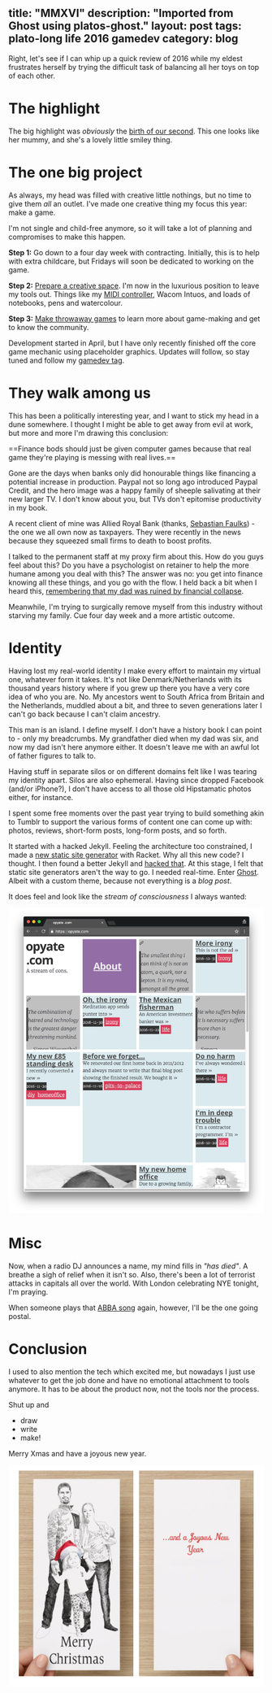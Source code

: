 title: "MMXVI"
description: "Imported from Ghost using platos-ghost."
layout: post
tags: plato-long life 2016 gamedev
category: blog
---

Right, let's see if I can whip up a quick review of 2016 while my eldest frustrates herself by trying the difficult task of balancing all her toys on top of each other.

# The highlight

The big highlight was *obviously* the [birth of our second](/2016/10/27/its-another-girl/). This one looks like her mummy, and she's a lovely little smiley thing.

# The one big project

As always, my head was filled with creative little nothings, but no time to give them *all* an outlet. I've made one creative thing my focus this year: make a game.

I'm not single and child-free anymore, so it will take a lot of planning and compromises to make this happen.

**Step 1:** Go down to a four day week with contracting. Initially, this is to help with extra childcare, but Fridays will soon be dedicated to working on the game.

**Step 2:** [Prepare a creative space](/2016/10/17/my-new-home-office/). I'm now in the luxurious position to leave my tools out. Things like my [MIDI controller](http://www.akaipro.com/product/mpk-mini-mkii), Wacom Intuos, and loads of notebooks, pens and watercolour.

**Step 3:** [Make throwaway games](/2016/07/26/mini-ludum-dare-69/) to learn more about game-making and get to know the community.

Development started in April, but I have only recently finished off the core game mechanic using placeholder graphics. Updates will follow, so stay tuned and follow my [gamedev tag](/tag/gamedev/).

# They walk among us

This has been a politically interesting year, and I want to stick my head in a dune somewhere. I thought I might be able to get away from evil at work, but more and more I'm drawing this conclusion:

==Finance bods should just be given computer games because that real game they're playing is messing with real lives.==

Gone are the days when banks only did honourable things like financing a potential increase in production. Paypal not so long ago introduced Paypal Credit, and the hero image was a happy family of sheeple salivating at their new larger TV. I don't know about you, but TVs don't epitomise productivity in my book.

A recent client of mine was Allied Royal Bank (thanks, [Sebastian Faulks](https://en.wikipedia.org/wiki/A_Week_in_December)) - the one we all own now as taxpayers. They were recently in the news because they squeezed small firms to death to boost profits.

I talked to the permanent staff at my proxy firm about this. How do you guys feel about this? Do you have a psychologist on retainer to help the more humane among you deal with this? The answer was no: you get into finance knowing all these things, and you go with the flow. I held back a bit when I heard this, [remembering that my dad was ruined by financial collapse](/2014/12/31/2014-the-year-in-review/).

Meanwhile, I'm trying to surgically remove myself from this industry without starving my family. Cue four day week and a more artistic outcome. 

# Identity

Having lost my real-world identity I make every effort to maintain my virtual one, whatever form it takes. It's not like Denmark/Netherlands with its thousand years history where if you grew up there you have a very core idea of who you are. No. My ancestors went to South Africa from Britain and the Netherlands, muddled about a bit, and three to seven generations later I can't go back because I can't claim ancestry.

This man is an island. I define myself. I don't have a history book I can point to - only my breadcrumbs. My grandfather died when my dad was six, and now my dad isn't here anymore either. It doesn't leave me with an awful lot of father figures to talk to.

Having stuff in separate silos or on different domains felt like I was tearing my identity apart. Silos are also ephemeral. Having since dropped Facebook (and/or iPhone?), I don't have access to all those old Hipstamatic photos either, for instance.

I spent some free moments over the past year trying to build something akin to Tumblr to support the various forms of content one can come up with: photos, reviews, short-form posts, long-form posts, and so forth.

It started with a hacked Jekyll. Feeling the architecture too constrained, I made a [new static site generator](https://github.com/uysio/plato) with Racket. Why all this new code? I thought. I then found a better Jekyll and [hacked that](https://github.com/opyate/opyate.github.io-src). At this stage, I felt that static site generators aren't the way to go. I needed real-time. Enter [Ghost](https://ghost.org/). Albeit with a custom theme, because not everything is a *blog post*.

It does feel and look like the *stream of consciousness* I always wanted:

![stream of cons](stream-of-cons.png)

# Misc

Now, when a radio DJ announces a name, my mind fills in *"has died"*. A breathe a sigh of relief when it isn't so. Also, there's been a lot of terrorist attacks in capitals all over the world. With London celebrating NYE tonight, I'm praying.

When someone plays that [ABBA song](https://www.youtube.com/watch?v=F8bjeSEW_ms "Happy New Year - ABBA") again, however, I'll be the one going postal.

# Conclusion

I used to also mention the tech which excited me, but nowadays I just use whatever to get the job done and have no emotional attachment to tools anymore. It has to be about the product now, not the tools nor the process.

Shut up and

* draw
* write
* make!

Merry Xmas and have a joyous new year.

![merry Xmas and have a joyous new year](merry-1.png)
